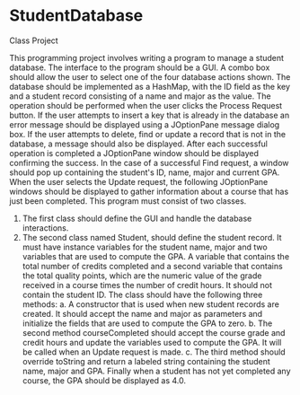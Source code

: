 # StudentDatabase
Class Project

This programming project involves writing a program to manage a student database. The interface to
the program should be a GUI. 
A combo box should allow the user to select one of the four database actions shown. The database
should be implemented as a HashMap, with the ID field as the key and a student record consisting of a
name and major as the value. The operation should be performed when the user clicks the Process
Request button. If the user attempts to insert a key that is already in the database an error message
should be displayed using a JOptionPane message dialog box. If the user attempts to delete, find or
update a record that is not in the database, a message should also be displayed. After each successful
operation is completed a JOptionPane window should be displayed confirming the success. In the case
of a successful Find request, a window should pop up containing the student's ID, name, major and
current GPA. When the user selects the Update request, the following JOptionPane windows should be
displayed to gather information about a course that has just been completed.
This program must consist of two classes.
1. The first class should define the GUI and handle the database interactions.
2. The second class named Student, should define the student record. It must have instance
variables for the student name, major and two variables that are used to compute the GPA. A
variable that contains the total number of credits completed and a second variable that contains
the total quality points, which are the numeric value of the grade received in a course times the
number of credit hours. It should not contain the student ID. The class should have the following
three methods:
a. A constructor that is used when new student records are created. It should accept the name
and major as parameters and initialize the fields that are used to compute the GPA to zero.
b. The second method courseCompleted should accept the course grade and credit hours and
update the variables used to compute the GPA. It will be called when an Update request is
made.
c. The third method should override toString and return a labeled string containing the
student name, major and GPA.
Finally when a student has not yet completed any course, the GPA should be displayed as 4.0.
